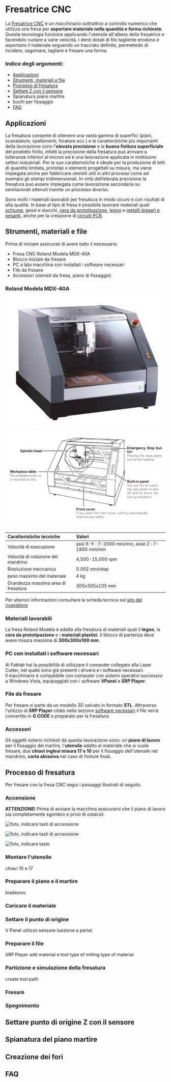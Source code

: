 # Fresatrice CNC

La [Fresatrice CNC](https://it.wikipedia.org/wiki/Fresatrice) è un macchinario sottrattivo a controllo numerico che utilizza una fresa per __asportare materiale nella quantità e forma richieste__. Questa tecnologia funziona applicando l'utensile all'albero della fresatrice e facendolo ruotare a varie velocità. I denti dotati di filo tagliente erodono e asportano il materiale seguendo un tracciato definito, permettedo di incidere, sagomare, tagliare e fresare una forma.


### Indice degli argomenti:
- [Applicazioni](#applicazioni)
- [Strumenti, materiali e file](#strumenti-materiali-e-file)
- [Processo di fresatura](#processo-di-fresatura)
- [Settare Z con il sensore](#settare-punto-di-origine-z-con-il-sensore)
- Spianatura piano martire
- buchi per fissaggio
- [FAQ](#faq)

## Applicazioni
La fresatura consente di ottenere una vasta gamma di superfici (piani, scanalature, spallamenti, forature ecc.) e le caratteristiche più importanti della lavorazione sono l'__elevata precisione__ e la __buona finitura superficiale__ del prodotto finito, infatti la precisione della fresatura può arrivare a tolleranze inferiori al micron ed è una lavorazione applicata in moltissimi settori industriali. Per le sue caratteristiche è ideale per la produzione di lotti di quantità limitata, prototipi o elementi progettati su misura, ma viene impiegata anche per fabbricare utensili utili in altri processi come ad esempio gli stampi tridimensionali. In virtù dell’elevata precisione la fresatura può essere impiegata come lavorazione secondaria su semilavorati ottenuti tramite un processo diverso.

Sono molti i materiali lavorabili per fresatura in modo sicuro e con risultati di alta qualità. In base al tipo di fresa è possibile lavorare materiali quali [schiume](http://www.chemix.it/it/poliuretaniche), gessi e stucchi, [cera da prototipazione](https://machinablewax.com/), [legno](https://www.leroymerlin.it/v3/search/search.do?keyword=legno) e [metalli leggeri e pesanti](https://it.misumi-ec.com/vona2/mech_material/M1401000000/M1401020000/#), anche per la creazione di [circuiti PCB](https://it.wikipedia.org/wiki/Circuito_stampato).

## Strumenti, materiali e file
Prima di iniziare assicurati di avere tutto il necessario:  
- Fresa CNC Roland Modela MDX-40A 
- Blocco iniziale da fresare  
- PC a lato macchina con installati i software necessari  
- File da fresare  
- Accessori (utensili da fresa, piano di fissaggio)  

### Roland Modela MDX-40A
![fronte fresa](img/roland-modela.jpg)   
![disegno tecnico fresa](img/schema-roland-modela.png)

| Caratteristiche tecniche           | Valori                                   |   
|:-----------------------------------|:-----------------------------------------|     
| Velocità di esecuzione         | assi X-Y : 7-3000 mm/min, asse Z : 7-1800 mm/min                               |   
| Velocità di rotazione del mandrino       | 4,500-15,000 rpm                                   |   
| Risoluzione meccanica                | 0.002 mm/step                                |   
| peso massimo del materiale     | 4 kg                                    |      
| Grandezza massima area di fresatura   | 305x305x105 mm                              |         

Per ulteriori informazioni consultare la scheda tecnica sul [sito del rivenditore](https://www.rolanddga.com/support/products/milling/modela-mdx-40a-3d-milling-machine)

### Materiali lavorabili
La fresa Roland Modela è adatta alla fresatura di materiali quali il __legno__, la __cera da prototipazione__ e i __materiali plastici__. Il blocco di partenza deve avere misura massima di __300x300x100 mm__.   

### PC con installati i software necessari
Al Fablab hai la possibilità di utilizzare il computer collegato alla Laser Cutter, nel quale sono già presenti i drivers e i software necessari.   
Il macchinario è compatibile con computer con sistemi operativi successivi a Windows Vista, equipaggiati con i software __VPanel__ e __SRP Player__.   

### File da fresare
Per fresare si parte da un modello 3D salvato in formato __STL__. Attraverso l'utilizzo di __SRP Player__ citato nella sezione [software necessari](#pc-con-installati-i-software-necessari) il file verrà convertito in __G CODE__ e preparato per la fresatura.

### Accessori
Gli oggetti esterni richiesti da questa lavorazione sono: un __piano di lavoro__ per il fissaggio del martire, l'__utensile__ adatto al materiale che si vuole fresare, due __chiavi inglesi misura 17 e 10__ per il fissaggio dell'utensile nel mandrino, __carta abrasiva__ nel caso di finiture finali.

## Processo di fresatura
Per fresare con la fresa CNC segui i passaggi illustrati di seguito.

### Accensione 

__ATTENZIONE!__ Prima di avviare la macchina assicurarsi che il piano di lavoro sia completamente sgombro e privo di ostacoli.   

<!--accendere fresa retro-->
![foto, indicare tasti di accensione](x)

<!--accendere fresa fronte - homing-->
![foto, indicare tasti di accensione](x)

<!--accendere pc con psw-->  
![foto, indicare tasto](x)

### Montare l'utensile
chiavi 10 e 17

### Preparare il piano e il martire
biadesivo

### Caricare il materiale

### Settare il punto di origine
 V Panel
 utilizzo sensore (sezione a parte) 

### Preparare il file   
SRP Player
add material e tool
type of milling
type of material

### Partizione e simulazione della fresatura
create tool path

### Fresare


### Spegnimento 


## Settare punto di origine Z con il sensore


## Spianatura del piano martire

## Creazione dei fori


## FAQ
